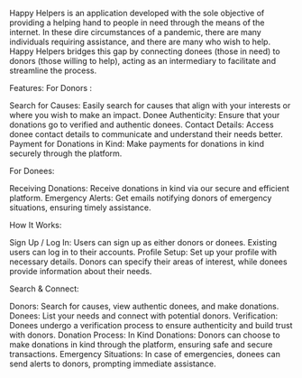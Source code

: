 Happy Helpers is an application developed with the sole objective of providing a helping hand to people in need through the means of the internet. In these dire circumstances of a pandemic, there are many individuals requiring assistance, and there are many who wish to help. Happy Helpers bridges this gap by connecting donees (those in need) to donors (those willing to help), acting as an intermediary to facilitate and streamline the process.

Features:
For Donors :

Search for Causes: Easily search for causes that align with your interests or where you wish to make an impact.
Donee Authenticity: Ensure that your donations go to verified and authentic donees.
Contact Details: Access donee contact details to communicate and understand their needs better.
Payment for Donations in Kind: Make payments for donations in kind securely through the platform.

For Donees:

Receiving Donations: Receive donations in kind via our secure and efficient platform.
Emergency Alerts: Get emails notifying donors of emergency situations, ensuring timely assistance.

How It Works:

Sign Up / Log In: Users can sign up as either donors or donees. Existing users can log in to their accounts.
Profile Setup: Set up your profile with necessary details. Donors can specify their areas of interest, while donees provide information about their needs.

Search & Connect:

Donors: Search for causes, view authentic donees, and make donations.
Donees: List your needs and connect with potential donors.
Verification: Donees undergo a verification process to ensure authenticity and build trust with donors.
Donation Process:
In Kind Donations: Donors can choose to make donations in kind through the platform, ensuring safe and secure transactions.
Emergency Situations: In case of emergencies, donees can send alerts to donors, prompting immediate assistance.

